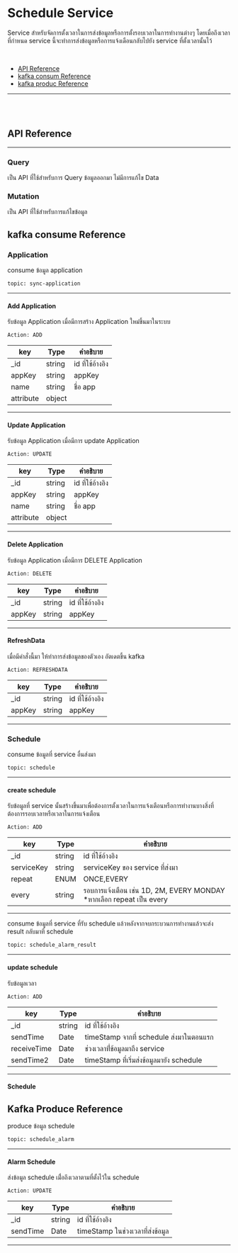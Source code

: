 # Schedule Service

Service สำหรับจัดการตั้งเวลาในการส่งข้อมูลหรือการตั้งรอบเวลาในการทำงานต่างๆ โดยเมื่อถึงเวลาที่กำหนด service นี้จะทำการส่งข้อมูลหรือการแจ้งเดือนกลับไปยัง service ที่ตั้งเวลานั้นไว้

 
<br>

- [API Reference](#api-reference)
- [kafka consum Reference](#kafka-consum-reference)
- [kafka produc Reference](#kafka-produc-reference)

---

<br>
<br>

## API Reference
---

### Query

เป็น API ที่ใช้สำหรับการ Query ข้อมูลออกมา ไม่มีการแก้ไข Data


### Mutation

เป็น API ที่ใช้สำหรับการแก้ไขข้อมูล



## kafka consume Reference

### Application
consume ข้อมูล application
    
    topic: sync-application

---

#### Add Application

รับข้อมูล Application เมื่อมีการสร้าง Application ใหม่ขึ้นมาในระบบ

    Action: ADD

| key     |   Type    |  คำอธิบาย     |
| ------  | ------    | ------       |
| _id     | string    | id ที่ใช้อ้างอิง  |
| appKey     | string    | appKey  |
| name     | string    | ชื่อ app  |
| attribute     | object    |   |

---

#### Update Application

รับข้อมูล Application เมื่อมีการ update Application

    Action: UPDATE

| key     |   Type    |  คำอธิบาย     |
| ------  | ------    | ------       |
| _id     | string    | id ที่ใช้อ้างอิง  |
| appKey     | string    | appKey  |
| name     | string    | ชื่อ app  |
| attribute     | object    |   |

---

#### Delete Application

รับข้อมูล Application เมื่อมีการ DELETE Application 

    Action: DELETE

| key     |   Type    |  คำอธิบาย     |
| ------  | ------    | ------       |
| _id     | string    | id ที่ใช้อ้างอิง  |
| appKey     | string    | appKey  |

---

#### RefreshData

เมื่อมีคำสั่งนี้มา ให้ทำการส่งข้อมูลของตัวเอง อัตเดตขึ้น kafka

    Action: REFRESHDATA

| key     |   Type    |  คำอธิบาย     |
| ------  | ------    | ------       |
| _id     | string    | id ที่ใช้อ้างอิง  |
| appKey     | string    | appKey  |

---

### Schedule
consume ข้อมูลที่ service อื่นส่งมา
    
    topic: schedule

---

#### create schedule

รับข้อมูลที่ service นั้นสร้างขึ้นมาเพื่อต้องการตั้งเวลาในการแจ้งเตือนหรือการทำงานบางสิ่งที่ต้องการรอบเวลาหรือเวลาในการแจ้งเตือน

    Action: ADD

| key     |   Type    |  คำอธิบาย     |
| ------  | ------    | ------       |
| _id     | string    | id ที่ใช้อ้างอิง  |
| serviceKey     | string    | serviceKey ของ service ที่ส่งมา  |
| repeat     | ENUM    | ONCE,EVERY  |
| every     | string    | รอบการแจ้งเตือน เช่น 1D, 2M, EVERY MONDAY *หากเลือก repeat เป็น every  |

---

consume ข้อมูลที่ service ที่รับ schedule แล้วหลังจากจบกระบวนการทำงานแล้วจะส่ง result กลับมาที่ schedule
    
    topic: schedule_alarm_result

---

#### update schedule

รับข้อมูลเวลา

    Action: ADD

| key     |   Type    |  คำอธิบาย     |
| ------  | ------    | ------       |
| _id     | string    | id ที่ใช้อ้างอิง  |
| sendTime     | Date    | timeStamp จากที่ schedule ส่งมาในตอนแรก |
| receiveTime     | Date    | ช่วงเวลาที่่ข้อมูลมาถึง service |
| sendTime2     | Date    | timeStamp ที่เริ่มส่งข้อมูลมายัง schedule |

---


#### Schedule

## Kafka Produce Reference

produce ข้อมูล schedule

    topic: schedule_alarm

---

#### Alarm Schedule

ส่งข้อมูล schedule เมื่่อถึงเวลาตามที่ตั้งไว้ใน schedule

    Action: UPDATE

| key     |   Type    |  คำอธิบาย     |
| ------  | ------    | ------       |
| _id     | string    | id ที่ใช้อ้างอิง  |
| sendTime     | Date    | timeStamp ในช่วงเวลาที่ส่งข้อมูล  |

---